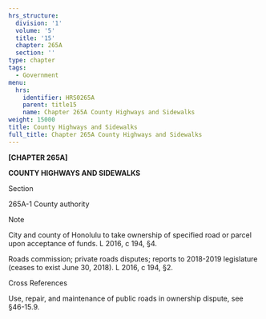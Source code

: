```yaml
---
hrs_structure:
  division: '1'
  volume: '5'
  title: '15'
  chapter: 265A
  section: ''
type: chapter
tags:
  - Government
menu:
  hrs:
    identifier: HRS0265A
    parent: title15
    name: Chapter 265A County Highways and Sidewalks
weight: 15000
title: County Highways and Sidewalks
full_title: Chapter 265A County Highways and Sidewalks
---
```

**[CHAPTER 265A]**

**COUNTY HIGHWAYS AND SIDEWALKS**

Section

265A-1 County authority

Note

City and county of Honolulu to take ownership of specified road or parcel upon acceptance of funds. L 2016, c 194, §4.

Roads commission; private roads disputes; reports to 2018-2019 legislature (ceases to exist June 30, 2018). L 2016, c 194, §2.

Cross References

Use, repair, and maintenance of public roads in ownership dispute, see §46-15.9.